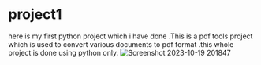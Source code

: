 # project1
here is my first python project which i have done .This is a pdf tools project which is used to convert various documents  to  pdf format .this whole project is done using python only.
![Screenshot 2023-10-19 201847](https://github.com/user-attachments/assets/356b1ae6-ef0a-43c5-817c-164f66d711bf)
